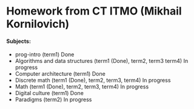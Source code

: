 # Homework from CT ITMO (Mikhail Kornilovich)
#### Subjects:
- prog-intro (term1) Done
- Algorithms and data structures (term1 (Done), term2, term3 term4) In progress
- Computer architecture (term1) Done
- Discrete math (term1 (Done), term2, term3, term4) In progress
- Math (term1 (Done), term2, term3, term4) In progress
- Digital culture (term1) Done
- Paradigms (term2) In progress
